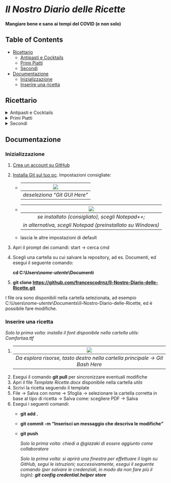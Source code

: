 # ***Il Nostro Diario delle Ricette***
#### Mangiare bene e sano ai tempi del COVID (e non solo)

## Table of Contents
- [Ricettario](#ricettario)
  - [Antipasti e Cocktails](#antipasti-e-cocktails)
  - [Primi Piatti](#primi-piatti)
  - [Secondi](#secondi)
- [Documentazione](#documentazione)
  - [Inizializzazione](#inizializzazione)
  - [Inserire una ricetta](#inserire-una-ricetta)


## Ricettario
<details>
 <summary>Antipasti e Cocktails</summary>

  - [Gnocco fritto per i non-fascisti](Antipasti%20e%20Cocktails/Gnocco%20fritto%20per%20i%20non-fascisti.pdf)
  - [La Bomba](La%20Bomba.pdf)
</details>

<details>
 <summary>Primi Piatti</summary>
 
  - ['A Carbonara](Primi%20Piatti/'A%20Carbonara.pdf)
  - [Minestrone dei poveri però buono](Primi%20Piatti/Minestrone%20dei%20poveri%20però%20buono.pdf)
  - [Pasta al cavolfiore rosso](Primi%20Piatti/Pasta%20al%20cavolfiore%20rosso.pdf)
  - [Pasta all’assassina non cancerogena](Primi%20Piatti/Pasta%20all’assassina%20non%20cancerogena.pdf)
  - [Riso alla porca troia](Primi%20Piatti/Riso%20alla%20porca%20troia.pdf)
  - [Spaghetti con pomodorini freschi ai due sapori](Primi%20Piatti/Spaghetti%20con%20pomodorini%20freschi%20ai%20due%20sapori.pdf)
</details>

<details>
 <summary>Secondi</summary>
   
   - [Frico all’Ischitana](Secondi/Frico%20all’Ischitana)
   - [Peperoni Ripieni della Speranza](Secondi/Peperoni%20Ripieni%20della%20Speranza)
   - [Pollo coi peperoni](Secondi/Pollo%20coi%20peperoni)
   - [Pollo simpatico](Secondi/Pollo%20simpatico)
   - [Scaloppine all’arancia](Secondi/Scaloppine%20all’arancia)
 
</details>

## Documentazione
### Inizializzazione
1. [Crea un account su GitHub](https://github.com/signup)
2. [Installa Git sul tuo pc](https://git-scm.com/downloads). Impostazioni consigliate:
    - | ![](https://i.imgur.com/2hk611Q.png) | 
      |:--:| 
      | *deseleziona “Git GUI Here”* |
    - | ![](https://i.imgur.com/7rOS7ax.png) | 
      |:--:| 
      | *se installato (consigliato), scegli Notepad++;*
        *in alternativa, scegli Notepad (preinstallato su Windows)* |
    - lascia le altre impostazioni di default
  3.	Apri il prompt dei comandi: start -> cerca cmd
4.	Scegli una cartella su cui salvare la repository, ad es. Documenti, ed esegui il seguente comando:

	  **cd C:\Users\\_nome-utente_\Documenti**
5.	**git clone https://github.com/francescodrnz/Il-Nostro-Diario-delle-Ricette.git**

I file ora sono disponibili nella cartella selezionata, ad esempio C:\Users\\*nome-utente*\Documents\Il-Nostro-Diario-delle-Ricette, ed è possibile fare modifiche.

### Inserire una ricetta
*Solo la prima volta: installa il font disponibile nella cartella utils: Comfortaa.ttf*
1.	| ![](https://i.imgur.com/9jg2qpe.png) | 
    |:--:| 
    | *Da esplora risorse, tasto destro nella cartella principale -> Git Bash Here* |
2.	Esegui il comando **git pull** per sincronizzare eventuali modifiche
3.	Apri il file *Template Ricette.docx* disponibile nella cartella *utils*
4.	Scrivi la ricetta seguendo il template
5.	File -> Salva con nome -> Sfoglia -> selezionare la cartella corretta in base al tipo di ricetta -> Salva come: scegliere PDF -> Salva
6.	Esegui i seguenti comandi:
    - **git add .**
    -	**git commit -m “Inserisci un messaggio che descriva le modifiche”**
    -	**git push**
  
        *Solo la prima volta: chiedi a @giazaki di essere aggiunto come collaboratore*
    
        _Solo la prima volta: si aprirà una finestra per effettuare il login su GitHub, segui le istruzioni; successivamente, esegui il seguente comando (per salvare le credenziali, in modo da non fare più il login):
**git config credential.helper store**_

